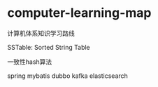 # computer-learning-map
计算机体系知识学习路线


SSTable: Sorted String Table


一致性hash算法

spring
mybatis
dubbo
kafka
elasticsearch

